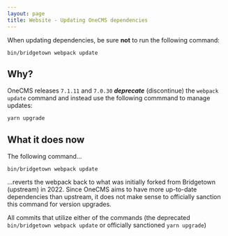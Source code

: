 ```yaml
---
layout: page
title: Website - Updating OneCMS dependencies
---
```


When updating dependencies, be sure **not** to run the following command:

```
bin/bridgetown webpack update
```

## Why?

OneCMS releases ``7.1.11`` and ``7.0.30`` ***deprecate*** (discontinue) the ``webpack update`` command and instead use the following commmand to manage updates:

```
yarn upgrade
```

## What it does now
The following command...

```
bin/bridgetown webpack update
```

...reverts the webpack back to what was initially forked from Bridgetown (upstream) in 2022. Since OneCMS aims to have more up-to-date dependencies than upstream, it does not make sense to officially sanction this command for version upgrades.

All commits that utilize either of the commands (the deprecated ``bin/bridgetown webpack update`` or officially sanctioned ``yarn upgrade``)